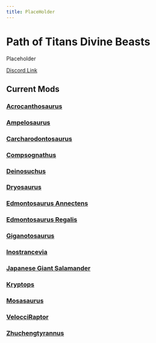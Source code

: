 ```yaml
---
title: PlaceHolder
---
```


# Path of Titans Divine Beasts

Placeholder

[Discord Link](#)

## Current Mods

### [Acrocanthosaurus](./Path-of-Titans-DivineAcroRedux)

### [Ampelosaurus](./Path-of-Titans-DivineAmp)

### [Carcharodontosaurus](./Path-of-Titans-DivineCarchar)

### [Compsognathus](./Path-of-Titans-DivineCompy)

### [Deinosuchus](./Path-of-Titans-DivineDeino)

### [Dryosaurus](./Path-of-Titans-DivineDryo)

### [Edmontosaurus Annectens](./Path-of-Titans-DivineAnnectens)

### [Edmontosaurus Regalis](./Path-of-Titans-DivineRegalis)

### [Giganotosaurus](./Path-of-Titans-DivineGiga)

<!-- ### [Helicoprion](./Path-of-Titans-DivineHeli) -->

### [Inostrancevia](./Path-of-Titans-DivineInos)

### [Japanese Giant Salamander](./Path-of-Titans-TGBsalamander)

### [Kryptops](./Path-of-Titans-CretaceousKryptops)

### [Mosasaurus](./Path-of-Titans-DivineMosa)

### [VelocciRaptor](./Path-of-Titans-VelocciRaptor)

### [Zhuchengtyrannus](./Path-of-Titans-DivineZhuch)
